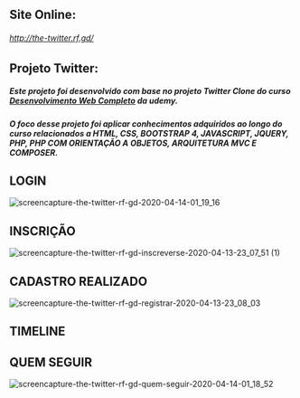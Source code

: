 ## Site Online:
###### http://the-twitter.rf.gd/

## Projeto Twitter: 

##### Este projeto foi desenvolvido com base no projeto Twitter Clone do curso [Desenvolvimento Web Completo](https://www.udemy.com/course/web-completo/) da udemy. 
##### O foco desse projeto foi aplicar conhecimentos adquiridos ao longo do curso relacionados a HTML, CSS, BOOTSTRAP 4, JAVASCRIPT, JQUERY, PHP, PHP COM ORIENTAÇÃO A OBJETOS, ARQUITETURA MVC E COMPOSER.

## LOGIN
![screencapture-the-twitter-rf-gd-2020-04-14-01_19_16](https://user-images.githubusercontent.com/48317736/79185764-40bc6b80-7dee-11ea-9f11-75da1e837f92.png)


## INSCRIÇÃO
![screencapture-the-twitter-rf-gd-inscreverse-2020-04-13-23_07_51 (1)](https://user-images.githubusercontent.com/48317736/79185792-529e0e80-7dee-11ea-8e81-7d83c4086fce.png)


## CADASTRO REALIZADO
![screencapture-the-twitter-rf-gd-registrar-2020-04-13-23_08_03](https://user-images.githubusercontent.com/48317736/79185810-59c51c80-7dee-11ea-8726-75aef8f1c8c3.png)


## TIMELINE


## QUEM SEGUIR
![screencapture-the-twitter-rf-gd-quem-seguir-2020-04-14-01_18_52](https://user-images.githubusercontent.com/48317736/79185880-837e4380-7dee-11ea-9406-b1099b7688e4.png)

